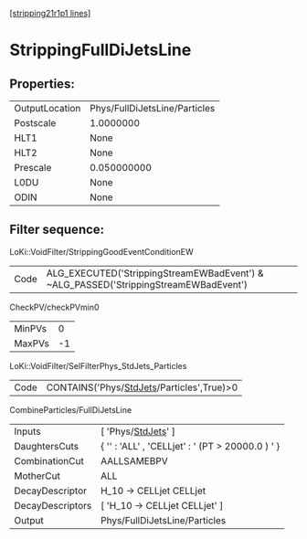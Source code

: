[[stripping21r1p1 lines]](./stripping21r1p1-index)

# StrippingFullDiJetsLine

## Properties:

|                |                               |
|----------------|-------------------------------|
| OutputLocation | Phys/FullDiJetsLine/Particles |
| Postscale      | 1.0000000                     |
| HLT1           | None                          |
| HLT2           | None                          |
| Prescale       | 0.050000000                   |
| L0DU           | None                          |
| ODIN           | None                          |

## Filter sequence:

LoKi::VoidFilter/StrippingGoodEventConditionEW

|      |                                                                                      |
|------|--------------------------------------------------------------------------------------|
| Code | ALG_EXECUTED('StrippingStreamEWBadEvent') & ~ALG_PASSED('StrippingStreamEWBadEvent') |

CheckPV/checkPVmin0

|        |     |
|--------|-----|
| MinPVs | 0   |
| MaxPVs | -1  |

LoKi::VoidFilter/SelFilterPhys_StdJets_Particles

|      |                                                                                         |
|------|-----------------------------------------------------------------------------------------|
| Code | CONTAINS('Phys/[StdJets](./stripping21r1p1-commonparticles-stdjets)/Particles',True)\>0 |

CombineParticles/FullDiJetsLine

|                  |                                                                   |
|------------------|-------------------------------------------------------------------|
| Inputs           | [ 'Phys/[StdJets](./stripping21r1p1-commonparticles-stdjets)' ] |
| DaughtersCuts    | { '' : 'ALL' , 'CELLjet' : ' (PT \> 20000.0 ) ' }                 |
| CombinationCut   | AALLSAMEBPV                                                       |
| MotherCut        | ALL                                                               |
| DecayDescriptor  | H_10 -\> CELLjet CELLjet                                          |
| DecayDescriptors | [ 'H_10 -\> CELLjet CELLjet' ]                                  |
| Output           | Phys/FullDiJetsLine/Particles                                     |
